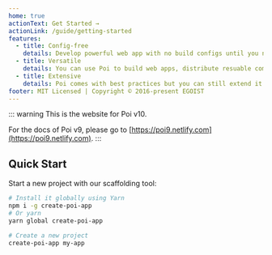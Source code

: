 ```yaml
---
home: true
actionText: Get Started →
actionLink: /guide/getting-started
features:
  - title: Config-free
    details: Develop powerful web app with no build configs until you need.
  - title: Versatile
    details: You can use Poi to build web apps, distribute resuable components, bundle Electron apps et al.
  - title: Extensive
    details: Poi comes with best practices but you can still extend it to any shape you like via config file or Node.js API.
footer: MIT Licensed | Copyright © 2016-present EGOIST
---
```


::: warning
This is the website for Poi v10.

For the docs of Poi v9, please go to [https://poi9.netlify.com](https://poi9.netlify.com).
:::

## Quick Start

Start a new project with our scaffolding tool:

```bash
# Install it globally using Yarn
npm i -g create-poi-app
# Or yarn
yarn global create-poi-app

# Create a new project
create-poi-app my-app
```